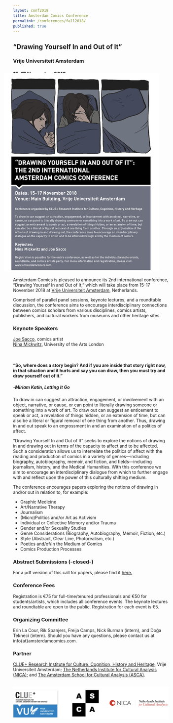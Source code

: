 ```yaml
---
layout: conf2018
title: Amsterdam Comics Conference
permalink: /conferences/fall2018/
published: true
---
```


## “Drawing Yourself In and Out of It”  

### Vrije Universiteit Amsterdam  
### 15-17 November 2018


<img src="img/Drawing_Yourself_In_and_Out_of_It_POSTER-sm.jpg" alt="" style="width: 750px; margin-left: -30px; margin-top: -30px;"/>


Amsterdam Comics is pleased to announce its 2nd international conference, “Drawing Yourself In and Out of It,” which will take place from 15-17 November 2018 at [Vrije Universiteit Amsterdam](http://www.vu.nl), Netherlands.

Comprised of parallel panel sessions, keynote lectures, and a roundtable discussion, the conference aims to encourage interdisciplinary connections between comics scholars from various disciplines, comics artists, publishers, and cultural workers from museums and other heritage sites. 


### **Keynote Speakers**

[Joe Sacco](http://www.fantagraphics.com/artists/joe-sacco/), comics artist  
[Nina Mickwitz](http://www.arts.ac.uk/research/ual-staff-researchers/a-z/dr-nina-mickwitz/), University of the Arts London

<br>

<h4>“So, where does a story begin? And if you are inside that story right now, in that situation and it hurts and say you can draw, then you must try and draw yourself out of it.”</h4>

<h5>-Miriam Katin, <i>Letting It Go</i></h5>


To draw in can suggest an attraction, engagement, or involvement with an object, narrative, or cause, or can point to literally drawing someone or something into a work of art. To draw out can suggest an enticement to speak or act, a revelation of things hidden, or an extension of time, but can also be a literal or figural removal of one thing from another. Thus, drawing in and out speak to an engrossment in and an examination of a politics of affect.

“Drawing Yourself In and Out of It” seeks to explore the notions of drawing in and drawing out in terms of the capacity to affect and to be affected. Such a consideration allows us to interrelate the politics of affect with the reading and production of comics in a variety of genres—including biography, autobiography, memoir, and fiction, and fields—including journalism, history, and the Medical Humanities. With this conference we aim to encourage an interdisciplinary dialogue from which to further engage with and reflect upon the power of this culturally shifting medium.

The conference encourages papers exploring the notions of drawing in and/or out in relation to, for example: 

* Graphic Medicine
* Art/Narrative Therapy
* Journalism
* (Micro)Politics and/or Art as Activism
* Individual or Collective Memory and/or Trauma
* Gender and/or Sexuality Studies
* Genre Considerations (Biography, Autobiography, Memoir, Fiction, etc.) 
* Style (Abstract, Clear Line, Photorealism, etc.)
* Poetics and/of/in the Medium of Comics
* Comics Production Processes


### **Abstract Submissions (-closed-)**

For a pdf version of this call for papers, please find it <a href="CFP_Amsterdam_Comics_Conference_Fall_2018.pdf">here.</a>


### **Conference Fees**

Registration is €75 for full-time/tenured professionals and €50 for students/artists, which includes all conference events. The keynote lectures and roundtable are open to the public. Registration for each event is €5.  


### **Organizing Committee**

Erin La Cour, Rik Spanjers, Freija Camps, Nick Burman (intern), and Doğa Tekneci (intern). Should you have any questions, please contact us at info{at}amsterdamcomics.com.


### **Partner**

[CLUE+ Research Institute for Culture, Cognition, History and Heritage](https://clue.vu.nl/en/index.aspx), Vrije Universiteit Amsterdam; [The Netherlands Institute for Cultural Analysis (NICA)](https://www.nica-institute.com); and [The Amsterdam School for Cultural Analysis (ASCA)](http://asca.uva.nl).

<br>
<img src="img/logos_all.png" alt="" style="width: 40em;"/>

